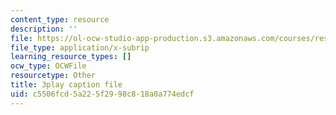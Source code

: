 ```yaml
---
content_type: resource
description: ''
file: https://ol-ocw-studio-app-production.s3.amazonaws.com/courses/res-18-009-learn-differential-equations-up-close-with-gilbert-strang-and-cleve-moler-fall-2015/c5506fcd5a225f2998c818a0a774edcf_PoHO4PZtW78.vtt
file_type: application/x-subrip
learning_resource_types: []
ocw_type: OCWFile
resourcetype: Other
title: 3play caption file
uid: c5506fcd-5a22-5f29-98c8-18a0a774edcf
---
```

